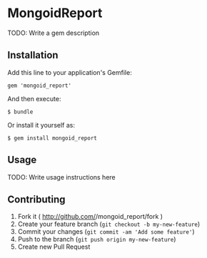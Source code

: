 # MongoidReport

TODO: Write a gem description

## Installation

Add this line to your application's Gemfile:

    gem 'mongoid_report'

And then execute:

    $ bundle

Or install it yourself as:

    $ gem install mongoid_report

## Usage

TODO: Write usage instructions here

## Contributing

1. Fork it ( http://github.com/<my-github-username>/mongoid_report/fork )
2. Create your feature branch (`git checkout -b my-new-feature`)
3. Commit your changes (`git commit -am 'Add some feature'`)
4. Push to the branch (`git push origin my-new-feature`)
5. Create new Pull Request
